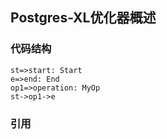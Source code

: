 ## Postgres-XL优化器概述

### 代码结构

```flow
st=>start: Start
e=>end: End
op1=>operation: MyOp
st->op1->e
```

### 引用

